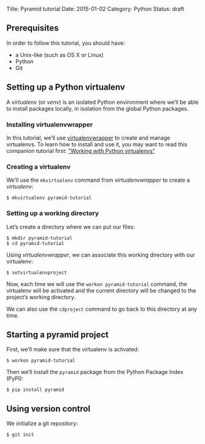 Title: Pyramid tutorial
Date: 2015-01-02
Category: Python
Status: draft

## Prerequisites

In order to follow this tutorial, you should have:

* a Unix-like (such as OS X or Linux)
* Python
* Git

## Setting up a Python virtualenv

A *virtualenv* (or *venv*) is an isolated Python environment where we’ll be able to install packages locally, in isolation from the global Python packages.

### Installing virtualenvwrapper

In this tutorial, we’ll use [virtualenvwrapper](https://pypi.python.org/pypi/virtualenvwrapper) to create and manage virtualenvs. To learn how to install and use it, you may want to read this companion tutorial first: ["Working with Python virtualenvs"]({filename}/virtualenv.md)

### Creating a virtualenv

We’ll use the `mkvirtualenv` command from *virtualenvwrapper* to create a *virtualenv*:

```
$ mkvirtualenv pyramid-tutorial
```

### Setting up a working directory

Let’s create a directory where we can put our files:

```
$ mkdir pyramid-tutorial
$ cd pyramid-tutorial
```

Using *virtualenvwrapper*, we can associate this working directory with our virtualenv:

```
$ setvirtualenvproject
```

Now, each time we will use the `workon pyramid-tutorial` command, the virtualenv will be activated and the current directory will be changed to the project’s working directory.

We can also use the `cdproject` command to go back to this directory at any time.

## Starting a pyramid project

First, we’ll make sure that the virtualenv is activated:

```
$ workon pyramid-tutorial
```

Then we’ll install the `pyramid` package from the Python Package Index (PyPI):

```
$ pip install pyramid
```

## Using version control

We initialize a git repository:

```
$ git init
```
